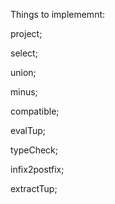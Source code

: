Things to implememnt:

project;

select;

union;

minus;

compatible;

evalTup;

typeCheck;

infix2postfix;

extractTup;

